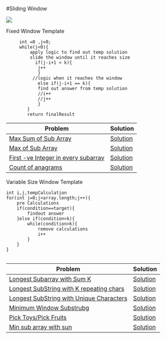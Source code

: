 #Sliding Window

<img src="https://miro.medium.com/max/1400/1*HN084lMD15SWjH6epVeSAg.gif"></img>

Fixed Window Template

``` 
     int =0 ,j=0;
     while(j<0){
         apply logic to find out temp solution
         slide the window until it reaches size
           if(j-i+1 < k){
            j++
            }
          //logic when it reaches the window
            else if(j-i+1 == k){
            find out answer from temp solution
            //i++
            //j++
            }
        }    
        return finalResult
```
|Problem|Solution|
--------|--------
|[Max Sum of Sub Array](https://www.geeksforgeeks.org/find-maximum-minimum-sum-subarray-size-k)| [Solution](https://github.com/ravindra-gadiparthi/algorithm/blob/main/src/org/algo/slidingwindow/fixed/basic/EfficientSolution.java)
|[Max of Sub Array](https://www.geeksforgeeks.org/sliding-window-maximum-maximum-of-all-subarrays-of-size-k-using-stack-in-on-time)| [Solution](https://github.com/ravindra-gadiparthi/algorithm/blob/main/src/org/algo/slidingwindow/fixed/patterns/MaxElementInSubArray.java)
|[First -ve Integer in every subarray](https://www.geeksforgeeks.org/first-negative-integer-every-window-size-k/)|[Solution](https://github.com/ravindra-gadiparthi/algorithm/blob/main/src/org/algo/slidingwindow/fixed/patterns/FirstNegativeNumberInWindow.java)
|[Count of anagrams](https://www.geeksforgeeks.org/count-occurrences-of-anagrams/)|[Solution](https://github.com/ravindra-gadiparthi/algorithm/blob/main/src/org/algo/slidingwindow/fixed/patterns/CountAnagramOccurrences.java)

Variable Size Window Template

```
int i,j,tempCalculation
for(int j=0;j<array.length;j++){
    pre Calculations
    if(condition==target){
        findout answer
    }else if(condition>k){
        while(condition>k){
            remove calculations
            i++
        }
    }
}


```
|Problem|Solution|
--------|--------
|[Longest Subarray with Sum K](https://www.geeksforgeeks.org/longest-sub-array-sum-k/)| [Solution](https://github.com/ravindra-gadiparthi/algorithm/blob/main/src/org/algo/dp/slidingwindow/variable/basic/LongestSubArrayWithSum.java)
|[Longest SubString with K repeating chars](https://www.geeksforgeeks.org/find-the-longest-substring-with-k-unique-characters-in-a-given-string/)| [Solution](https://github.com/ravindra-gadiparthi/algorithm/blob/main/src/org/algo/dp/slidingwindow/variable/pattern/LongestSubStringWithKUniqueChar.java)
|[Longest SubString with Unique Characters](https://leetcode.com/problems/longest-substring-without-repeating-characters/)| [Solution](https://github.com/ravindra-gadiparthi/algorithm/blob/main/src/org/algo/dp/slidingwindow/variable/pattern/LongestSubStringWithKUniqueChar.java)
|[Minimum Window Substrubg](https://leetcode.com/problems/minimum-window-substring/)|[Solution](https://github.com/ravindra-gadiparthi/algorithm/blob/main/src/org/algo/dp/slidingwindow/variable/pattern/MinWindowSubString.java)|
|[Pick Toys/Pick Fruits](https://leetcode.com/problems/fruit-into-baskets/)|[Solution](https://github.com/ravindra-gadiparthi/algorithm/blob/main/src/org/algo/dp/slidingwindow/variable/pattern/PickMaxFruits.java)|
|[Min sub array with sun](https://leetcode.com/problems/minimum-size-subarray-sum/)|[Solution](https://github.com/ravindra-gadiparthi/algorithm/blob/main/src/org/algo/dp/slidingwindow/variable/pattern/MinSizeSumSubArray.java)|